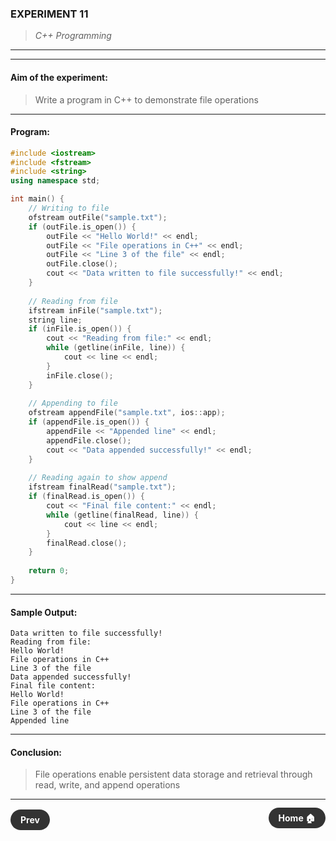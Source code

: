 ### **EXPERIMENT 11**
> *C++ Programming*

---
---

#### **Aim of the experiment:**
> Write a program in C++ to demonstrate file operations

---

#### **Program:**
```cpp
#include <iostream>
#include <fstream>
#include <string>
using namespace std;

int main() {
    // Writing to file
    ofstream outFile("sample.txt");
    if (outFile.is_open()) {
        outFile << "Hello World!" << endl;
        outFile << "File operations in C++" << endl;
        outFile << "Line 3 of the file" << endl;
        outFile.close();
        cout << "Data written to file successfully!" << endl;
    }
    
    // Reading from file
    ifstream inFile("sample.txt");
    string line;
    if (inFile.is_open()) {
        cout << "Reading from file:" << endl;
        while (getline(inFile, line)) {
            cout << line << endl;
        }
        inFile.close();
    }
    
    // Appending to file
    ofstream appendFile("sample.txt", ios::app);
    if (appendFile.is_open()) {
        appendFile << "Appended line" << endl;
        appendFile.close();
        cout << "Data appended successfully!" << endl;
    }
    
    // Reading again to show append
    ifstream finalRead("sample.txt");
    if (finalRead.is_open()) {
        cout << "Final file content:" << endl;
        while (getline(finalRead, line)) {
            cout << line << endl;
        }
        finalRead.close();
    }
    
    return 0;
}
```

---

#### **Sample Output:**
```
Data written to file successfully!
Reading from file:
Hello World!
File operations in C++
Line 3 of the file
Data appended successfully!
Final file content:
Hello World!
File operations in C++
Line 3 of the file
Appended line
```

---

#### **Conclusion:**
> File operations enable persistent data storage and retrieval through read, write, and append operations

---

<div style="display: flex; justify-content: space-between; align-items: center; margin: 20px 0;">
  <div style="text-align: left;">
    <a href="12.html" style="background: #333; color: white; padding: 8px 16px; border-radius: 20px; text-decoration: none; font-weight: bold;">Prev</a>
  </div>
  <div style="text-align: right;">
    <a href="../" style="background: #333; color: white; padding: 8px 16px; border-radius: 20px; text-decoration: none; font-weight: bold;">Home 🏠</a>
  </div>
</div>